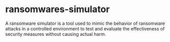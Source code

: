 # ransomwares-simulator
A ransomware simulator is a tool used to mimic the behavior of ransomware attacks in a controlled environment to test and evaluate the effectiveness of security measures without causing actual harm.

